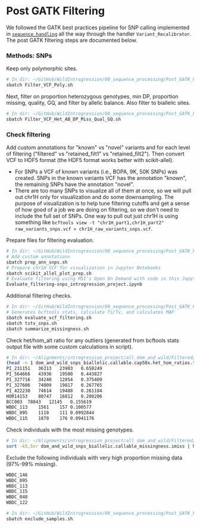 # Post GATK Filtering

We followed the GATK best practices pipeline for SNP calling implemented in [`sequence_handling`](https://github.com/MorrellLAB/sequence_handling) all the way through the handler `Variant_Recalibrator`. The post GATK filtering steps are documented below.

### Methods: SNPs

Keep only polymorphic sites.

```bash
# In dir: ~/GitHub/WildIntrogression/00_sequence_processing/Post_GATK_Filtering
sbatch Filter_VCF_Poly.sh
```

Next, filter on proportion heterozygous genotypes, min DP, proportion missing, quality, GQ, and filter by allelic balance. Also filter to biallelic sites.

```bash
# In dir: ~/GitHub/WildIntrogression/00_sequence_processing/Post_GATK_Filtering
sbatch Filter_VCF_Het_AB_DP_Miss_Qual_GQ.sh
```

### Check filtering

Add custom annotations for "known" vs "novel" variants and for each level of filtering ("filtered" vs "retained_filt1" vs "retained_filt2"). Then convert VCF to HDF5 format (the HDF5 format works better with scikit-allel).

- For SNPs a VCF of known variants (i.e., BOPA, 9K, 50K SNPs) was created. SNPs in the known variants VCF has the annotation "known", the remaining SNPs have the annotation "novel".
- There are too many SNPs to visualize all of them at once, so we will pull out chr1H only for visualization and do some downsampling. The purpose of visualization is to help tune filtering cutoffs and get a sense of how good of a job we are doing on filtering, so we don't need to include the full set of SNPs. One way to pull out just chr1H is using something like `bcftools view -t "chr1H_part1,chr1H_part2" raw_variants_snps.vcf > chr1H_raw_variants_snps.vcf`.

Prepare files for filtering evaluation.

```bash
# In dir: ~/GitHub/WildIntrogression/00_sequence_processing/Post_GATK_Filtering
# Add custom annotations
sbatch prep_ann_snps.sh
# Prepare chr1H VCF for visualization in Jupyter Notebooks
sbatch scikit_allel_plot_prep.sh
# Evaluate filtering using MSI's Open On Demand with code in this Jupyter Notebook
Evaluate_filtering-snps_introgression_project.ipynb
```

Additional filtering checks.

```bash
# In dir: ~/GitHub/WildIntrogression/00_sequence_processing/Post_GATK_Filtering
# Generates bcftools stats, calculate Ts/Tv, and calculates MAF
sbatch evaluate_vcf_filtering.sh
sbatch tstv_snps.sh
sbatch summarize_missingness.sh
```

Check het/hom_alt ratio for any outliers (generated from bcftools stats output file with some custom calculations in script).

```bash
# In dir: ~/Alignments/introgression_project/all_dom_and_wild/Filtered/vcf_summary
(head -n 1 dom_and_wild_snps_biallelic.callable.cap50x.het_hom_ratios.txt && tail -n +2 dom_and_wild_snps_biallelic.callable.cap50x.het_hom_ratios.txt | sort -k4,4nr) | head
PI_231151	36313	23903	0.658249
PI_564666	43936	19500	0.443827
PI_327716	34240	12854	0.375409
PI_327606	74009	19817	0.267765
PI_422230	74614	19488	0.261184
HOR14153	80747	16812	0.208206
BCC003	78043	12145	0.155619
WBDC_113	1561	157	0.100577
WBDC_095	1118	111	0.0992844
WBDC_115	1870	176	0.0941176
```

Check individuals with the most missing genotypes.

```bash
# In dir: ~/Alignments/introgression_project/all_dom_and_wild/Filtered/ann_visualization
sort -k5,5nr dom_and_wild_snps_biallelic.callable_missingness.imiss | head
```

Exclude the following individuals with very high proportion missing data (97%-99% missing).

```bash
WBDC_146
WBDC_095
WBDC_113
WBDC_115
WBDC_048
WBDC_122
```

```bash
# In dir: ~/GitHub/WildIntrogression/00_sequence_processing/Post_GATK_Filtering
sbatch exclude_samples.sh
```
